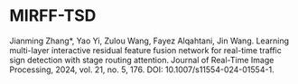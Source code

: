 # MIRFF-TSD

Jianming Zhang*, Yao Yi, Zulou Wang, Fayez Alqahtani, Jin Wang. Learning multi-layer interactive residual feature fusion network for real-time traffic sign detection with stage routing attention. Journal of Real-Time Image Processing, 2024, vol. 21, no. 5, 176. DOI: 10.1007/s11554-024-01554-1. 
